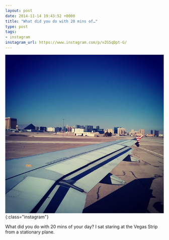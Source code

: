 ```yaml
---
layout: post
date: 2014-11-14 19:43:52 +0000
title: "What did you do with 20 mins of…"
type: post
tags:
- instagram
instagram_url: https://www.instagram.com/p/vZG5qDpt-G/
---
```


![Instagram - vZG5qDpt-G](/assets/vZG5qDpt-G.jpg){:class="instagram"}

What did you do with 20 mins of your day? I sat staring at the Vegas Strip from a stationary plane.
